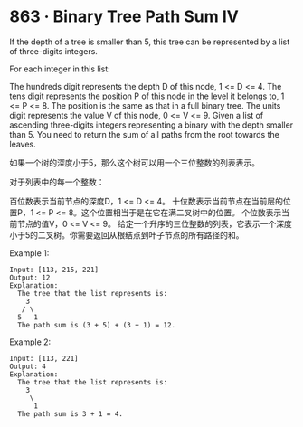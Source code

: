 # 863 · Binary Tree Path Sum IV

If the depth of a tree is smaller than 5, this tree can be represented by a list of three-digits integers.

For each integer in this list:

The hundreds digit represents the depth D of this node, 1 <= D <= 4.
The tens digit represents the position P of this node in the level it belongs to, 1 <= P <= 8. The position is the same as that in a full binary tree.
The units digit represents the value V of this node, 0 <= V <= 9.
Given a list of ascending three-digits integers representing a binary with the depth smaller than 5. You need to return the sum of all paths from the root towards the leaves.


如果一个树的深度小于5，那么这个树可以用一个三位整数的列表表示。

对于列表中的每一个整数：

百位数表示当前节点的深度D，1 <= D <= 4。
十位数表示当前节点在当前层的位置P，1 <= P <= 8。这个位置相当于是在它在满二叉树中的位置。
个位数表示当前节点的值V，0 <= V <= 9。
给定一个升序的三位整数的列表，它表示一个深度小于5的二叉树。你需要返回从根结点到叶子节点的所有路径的和。


Example 1:

	Input: [113, 215, 221]
	Output: 12
	Explanation:
	  The tree that the list represents is:
	    3
	   / \
	  5   1
	  The path sum is (3 + 5) + (3 + 1) = 12.
	  
Example 2:

	Input: [113, 221]
	Output: 4
	Explanation:
	  The tree that the list represents is:
	    3
	     \
	      1
	  The path sum is 3 + 1 = 4.